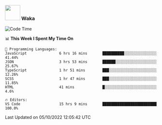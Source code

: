 ### <img src="https://media.giphy.com/media/VgCDAzcKvsR6OM0uWg/giphy.gif" width="50"> Waka

  <!--START_SECTION:waka-->
![Code Time](http://img.shields.io/badge/Code%20Time-909%20hrs%2023%20mins-blue)

📊 **This Week I Spent My Time On** 

```text
💬 Programming Languages: 
JavaScript               6 hrs 16 mins       ██████████░░░░░░░░░░░░░░░   41.44% 
JSON                     3 hrs 53 mins       ██████░░░░░░░░░░░░░░░░░░░   25.67% 
TypeScript               1 hr 51 mins        ███░░░░░░░░░░░░░░░░░░░░░░   12.26% 
SCSS                     1 hr 47 mins        ███░░░░░░░░░░░░░░░░░░░░░░   11.85% 
HTML                     41 mins             █░░░░░░░░░░░░░░░░░░░░░░░░   4.6%

🔥 Editors: 
VS Code                  15 hrs 9 mins       █████████████████████████   100.0%

```


 Last Updated on 05/10/2022 12:05:42 UTC
<!--END_SECTION:waka-->
